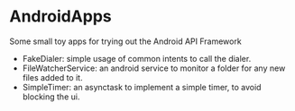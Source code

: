 # AndroidApps
Some small toy apps for trying out the Android API Framework

- FakeDialer: simple usage of common intents to call the dialer.
- FileWatcherService: an android service to monitor a folder for any new files added to it.
- SimpleTimer: an asynctask to implement a simple timer, to avoid blocking the ui.
